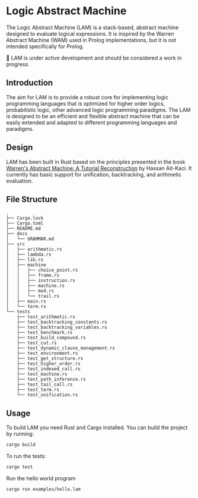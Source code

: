 # Logic Abstract Machine

The Logic Abstract Machine (LAM) is a stack-based, abstract machine designed to evaluate logical expressions. It is inspired by the Warren Abstract Machine (WAM) used in Prolog implementations, but it is not intended specifically for Prolog.

🚧 LAM is under active development and should be considered a work in progress.

## Introduction

The aim for LAM is to provide a robust core for implementing logic programming languages that is optimized for higher order logics, probabilistic logic, other advanced logic programming paradigms. The LAM is designed to be an efficient and flexible abstract machine that can be easily extended and adapted to different programming languages and paradigms.

## Design

LAM has been built in Rust based on the principles presented in the book [Warren's Abstract Machine: A Tutorial Reconstruction](https://direct.mit.edu/books/monograph/4253/Warren-s-Abstract-MachineA-Tutorial-Reconstruction) by Hassan Ait-Kaci. It currently has basic support for unification, backtracking, and arithmetic evaluation.

## File Structure

```
.
├── Cargo.lock
├── Cargo.toml
├── README.md
├── docs
│   └── GRAMMAR.md
├── src
│   ├── arithmetic.rs
│   ├── lambda.rs
│   ├── lib.rs
│   ├── machine
│   │   ├── choice_point.rs
│   │   ├── frame.rs
│   │   ├── instruction.rs
│   │   ├── machine.rs
│   │   ├── mod.rs
│   │   └── trail.rs
│   ├── main.rs
│   └── term.rs
└── tests
    ├── test_arithmetic.rs
    ├── test_backtracking_constants.rs
    ├── test_backtracking_variables.rs
    ├── test_benchmark.rs
    ├── test_build_compound.rs
    ├── test_cut.rs
    ├── test_dynamic_clause_management.rs
    ├── test_environment.rs
    ├── test_get_structure.rs
    ├── test_higher_order.rs
    ├── test_indexed_call.rs
    ├── test_machine.rs
    ├── test_path_inference.rs
    ├── test_tail_call.rs
    ├── test_term.rs
    └── test_unification.rs
```

## Usage

To build LAM you need Rust and Cargo installed. You can build the project by running:

```bash
cargo build
```

To run the tests:

```bash
cargo test
```

Run the hello world program

```bash
cargo run examples/hello.lam
```
